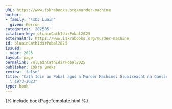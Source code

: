 ```yaml
---
URL: https://www.iskrabooks.org/murder-machine
author:
- family: "\xD3 Luain"
  given: Kerron
categories: '202505'
citation-key: oluainCathIdirPobal2025
externalUrl: https://www.iskrabooks.org/murder-machine
id: oluainCathIdirPobal2025
issued:
- year: 2025
layout: page
permalink: /oluainCathIdirPobal2025
publisher: Iskra Books
review: 'false'
title: "Cath Idir an Pobal agus a Murder Machine: Gluaiseacht na Gaelscola\xEDochta,\
  \ 1973-2023"
type: book
---
```

{% include bookPageTemplate.html %}